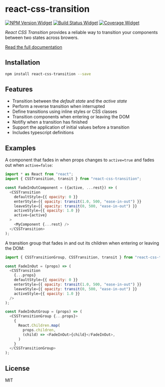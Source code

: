 # react-css-transition

[![NPM Version Widget]][npm version]
[![Build Status Widget]][build status]
[![Coverage Widget]][coverage]

_React CSS Transition_ provides a reliable way to transition your components between two states across browers.

[Read the full documentation](https://wikiwi.github.io/react-css-transition/)

## Installation

```sh
npm install react-css-transition --save
```

## Features

- Transition between the _default state_ and the _active state_
- Perform a reverse transition when interrupted
- Define transitions using inline styles or CSS classes
- Transition components when entering or leaving the DOM
- Notifiy when a transition has finished
- Support the application of initial values before a transition
- Includes typescript definitions

## Examples

A component that fades in when props changes to `active=true` and fades out when `active=false`:

```js
import * as React from "react";
import { CSSTransition, transit } from "react-css-transition";

const FadeInOutComponent = ({active, ...rest}) => (
  <CSSTransition
    defaultStyle={{ opacity: 0 }}
    enterStyle={{ opacity: transit(1.0, 500, "ease-in-out") }}
    leaveStyle={{ opacity: transit(0, 500, "ease-in-out") }}
    activeStyle={{ opacity: 1.0 }}
    active={active}
  >
    <MyComponent {...rest} />
  </CSSTransition>
);
```

A transition group that fades in and out its children when entering or leaving the DOM:

```js
import { CSSTransitionGroup, CSSTransition, transit } from "react-css-transition";

const FadeInOut = (props) => (
  <CSSTransition
    {...props}
    defaultStyle={{ opacity: 0 }}
    enterStyle={{ opacity: transit(1.0, 500, "ease-in-out") }}
    leaveStyle={{ opacity: transit(0, 500, "ease-in-out") }}
    activeStyle={{ opacity: 1.0 }}
  />
);

const FadeInOutGroup = (props) => (
  <CSSTransitionGroup {...props}>
    {
      React.Children.map(
        props.children,
        (child) => <FadeInOut>{child}</FadeInOut>,
      )
    }
  </CSSTransitionGroup>
);
```

## License

MIT


[npm version]: https://www.npmjs.com/package/react-css-transition

[npm version widget]: https://img.shields.io/npm/v/react-css-transition.svg?style=flat-square

[build status]: https://travis-ci.org/wikiwi/react-css-transition

[build status widget]: https://img.shields.io/travis/wikiwi/react-css-transition/master.svg?style=flat-square

[coverage]: https://codecov.io/gh/wikiwi/react-css-transition

[coverage widget]: https://codecov.io/gh/wikiwi/react-css-transition/branch/master/graph/badge.svg

